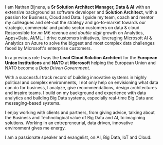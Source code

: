 I am Nathan Bijnens, a __Sr Solution Architect Manager, Data & AI__ with an extensive background as software developer and __Solution Architect__, with a passion for Business, Cloud and Data. I guide my team, coach and mentor my colleagues and set-out the strategy and go-to-market towards our strategic, commercial and public sector customers on data & cloud. 
Responsible for _nn_ M€ revenue and _double digit_ growth on Analytics, Apps+Data, AI/ML. I drive customers initiatives, leveraging Microsoft AI & Analytics on Azure to solve the biggest and most complex data challenges faced by Microsoft's enterprise customers. 

In a previous role I was the __Lead Cloud Solution Architect__ for the __European Union Institutions__ and __NATO__ at __Microsoft__ helping the European Union and NATO become a _Data Driven Government_. 

With a successful track record of building innovative systems in highly political and complex environments, 
I not only help on envisioning what data can do for business, I analyze, give recommendations, design architectures and inspire teams. I build on my background and experience with data analytics and building Big Data systems, especially real-time Big Data and messaging-based systems. 

I enjoy working with clients and partners, from giving advice, talking about the Business and Technological value of Big Data and AI, to imagining solutions. Working in an entrepreneurial, data driven, innovative environment gives me energy.  

I am a passionate speaker and evangelist, on AI, Big Data, IoT and Cloud. 
